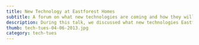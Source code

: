 ```yaml
---
title: New Technology at Eastforest Homes
subtitle: A forum on what new technologies are coming and how they will be used.
description: During this talk, we discussed what new technologies Eastforest Homes could adopt to help further our business. We asked for you advice on what we could do to help!
thumb: tech-tues-04-06-2013.jpg
category: tech-tues
---
```

